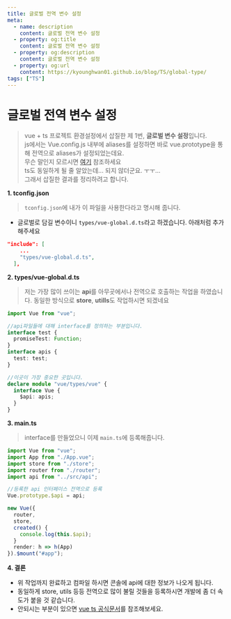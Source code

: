```yaml
---
title: 글로벌 전역 변수 설정
meta:
  - name: description
    content: 글로벌 전역 변수 설정
  - property: og:title
    content: 글로벌 전역 변수 설정
  - property: og:description
    content: 글로벌 전역 변수 설정
  - property: og:url
    content: https://kyounghwan01.github.io/blog/TS/global-type/
tags: ["TS"]
---
```


# 글로벌 전역 변수 설정

> vue + ts 프로젝트 환경설정에서 삽질한 제 1번, **글로벌 변수 설정**입니다.<br>
> js에서는 Vue.config.js 내부에 aliases를 설정하면 바로 vue.prototype을 통해 전역으로 aliases가 설정되었는데요.<br>
> 무슨 말인지 모르시면 [여기](https://kyounghwan01.github.io/blog/Vue/vue/dir/) 참조하세요<br>
> ts도 동일하게 될 줄 알았는데... 되지 않더군요. ㅜㅜ...<br>
> 그래서 삽질한 결과를 정리하려고 합니다.

**1. tconfig.json**

> `tconfig.json`에 내가 이 파일을 사용한다라고 명시해 줍니다.

- 글로벌로 담길 변수이니 `types/vue-global.d.ts`라고 하겠습니다. 아래처럼 추가해주세요

```json
"include": [
    ...
    "types/vue-global.d.ts",
  ],
```

**2. types/vue-global.d.ts**

> 저는 가장 많이 쓰이는 **api**를 아무곳에서나 전역으로 호출하는 작업을 하였습니다. 동일한 방식으로 **store**, **utills**도 작업하시면 되겠네요

```ts
import Vue from "vue";

//api파일들에 대해 interface를 정의하는 부분입니다.
interface test {
  promiseTest: Function;
}
interface apis {
  test: test;
}

//이곳이 가장 중요한 곳입니다.
declare module "vue/types/vue" {
  interface Vue {
    $api: apis;
  }
}
```

**3. main.ts**

> interface를 만들었으니 이제 `main.ts`에 등록해줍니다.

```ts
import Vue from "vue";
import App from "./App.vue";
import store from "./store";
import router from "./router";
import api from "../src/api";

//등록한 api 인터페이스 전역으로 등록
Vue.prototype.$api = api;

new Vue({
  router,
  store,
  created() {
    console.log(this.$api);
  }
  render: h => h(App)
}).$mount("#app");

```

**4. 결론**

- 위 작업까지 완료하고 컴파일 하시면 콘솔에 api에 대한 정보가 나오게 됩니다.
- 동일하게 store, utils 등등 전역으로 많이 불릴 것들을 등록하시면 개발에 좀 더 속도가 붙을 것 같습니다.
- 안되시는 부분이 있으면 [vue ts 공식문서](https://vuejs.org/v2/guide/typescript.html#Augmenting-Types-for-Use-with-Plugins)를 참조해보세요.

<TagLinks />

<Comment />
